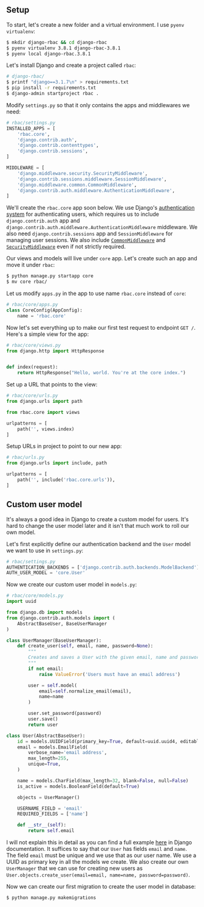 


## Setup

To start, let's create a new folder and a virtual environment. I use `pyenv virtualenv`:

```bash
$ mkdir django-rbac && cd django-rbac
$ pyenv virtualenv 3.8.1 django-rbac-3.8.1
$ pyenv local django-rbac.3.8.1
```

Let's install Django and create a project called `rbac`: 

```bash
# django-rbac/
$ printf "django==3.1.7\n" > requirements.txt
$ pip install -r requirements.txt
$ django-admin startproject rbac .
```

Modify `settings.py` so that it only contains the apps and middlewares we need:

```python
# rbac/settings.py
INSTALLED_APPS = [
    'rbac.core',
    'django.contrib.auth',
    'django.contrib.contenttypes',
    'django.contrib.sessions',
]

MIDDLEWARE = [
    'django.middleware.security.SecurityMiddleware',
    'django.contrib.sessions.middleware.SessionMiddleware',
    'django.middleware.common.CommonMiddleware',
    'django.contrib.auth.middleware.AuthenticationMiddleware',
]
```

We'll create the `rbac.core` app soon below. We use Django's [authentication system](https://docs.djangoproject.com/en/3.1/topics/auth/default/) for authenticating users, which requires us to include `django.contrib.auth` app and `django.contrib.auth.middleware.AuthenticationMiddleware` middleware. We also need `django.contrib.sessions` app and `SessionMiddleware` for managing user sessions. We also include [`CommonMiddleware`](https://docs.djangoproject.com/en/3.1/ref/middleware/#module-django.middleware.common) and [`SecurityMiddleware`](https://docs.djangoproject.com/en/3.1/ref/middleware/#module-django.middleware.security) even if not strictly required. 

Our views and models will live under `core` app. Let's create such an app and move it under `rbac`:

```bash
$ python manage.py startapp core
$ mv core rbac/
```

Let us modify `apps.py` in the app to use name `rbac.core` instead of `core`:

```python
# rbac/core/apps.py
class CoreConfig(AppConfig):
    name = 'rbac.core'
```

Now let's set everything up to make our first test request to endpoint `GET /`. Here's a simple view for the app:

```python
# rbac/core/views.py
from django.http import HttpResponse


def index(request):
    return HttpResponse("Hello, world. You're at the core index.")
```

Set up a URL that points to the view:

```python
# rbac/core/urls.py
from django.urls import path

from rbac.core import views

urlpatterns = [
    path('', views.index)
]
```

Setup URLs in project to point to our new app:

```python
# rbac/urls.py
from django.urls import include, path

urlpatterns = [
    path('', include('rbac.core.urls')),
]
```

## Custom user model

It's always a good idea in Django to create a custom model for users. It's hard to change the user model later and it isn't that much work to roll our own model.

Let's first explicitly define our authentication backend and the `User` model we want to use in `settings.py`:

```python
# rbac/settings.py
AUTHENTICATION_BACKENDS = ['django.contrib.auth.backends.ModelBackend']
AUTH_USER_MODEL = 'core.User'
```

Now we create our custom user model in `models.py`:

```python
# rbac/core/models.py
import uuid

from django.db import models
from django.contrib.auth.models import (
    AbstractBaseUser, BaseUserManager
)

class UserManager(BaseUserManager):
    def create_user(self, email, name, password=None):
        """
        Creates and saves a User with the given email, name and password.
        """
        if not email:
            raise ValueError('Users must have an email address')

        user = self.model(
            email=self.normalize_email(email),
            name=name
        )

        user.set_password(password)
        user.save()
        return user

class User(AbstractBaseUser):
    id = models.UUIDField(primary_key=True, default=uuid.uuid4, editable=False)
    email = models.EmailField(
        verbose_name='email address',
        max_length=255,
        unique=True,
    )

    name = models.CharField(max_length=32, blank=False, null=False)
    is_active = models.BooleanField(default=True)

    objects = UserManager()

    USERNAME_FIELD = 'email'
    REQUIRED_FIELDS = ['name']

    def __str__(self):
        return self.email

```

I will not explain this in detail as you can find a full example [here](https://docs.djangoproject.com/en/3.1/topics/auth/customizing/#a-full-example) in Django documentation. It suffices to say that our `User` has fields `email` and `name`. The field `email` must be unique and we use that as our user name. We use a UUID as primary key in all the models we create. We also create our own `UserManager` that we can use for creating new users as `User.objects.create_user(email=email, name=name, password=password)`.

Now we can create our first migration to create the user model in database:

```bash
$ python manage.py makemigrations
```